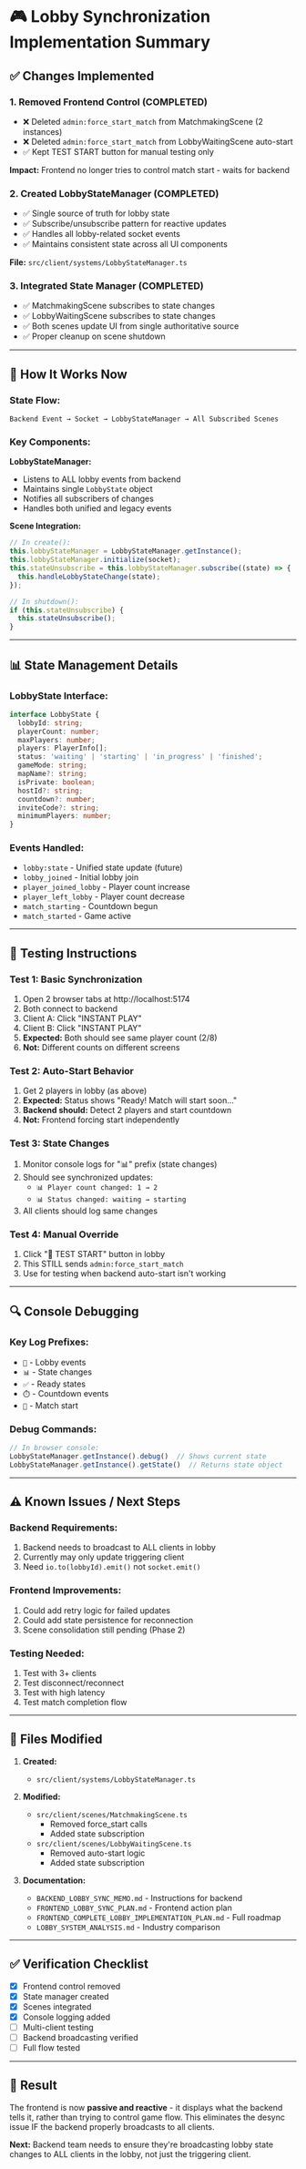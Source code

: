 # 🎮 Lobby Synchronization Implementation Summary

## ✅ **Changes Implemented**

### **1. Removed Frontend Control (COMPLETED)**
- ❌ Deleted `admin:force_start_match` from MatchmakingScene (2 instances)
- ❌ Deleted `admin:force_start_match` from LobbyWaitingScene auto-start
- ✅ Kept TEST START button for manual testing only

**Impact:** Frontend no longer tries to control match start - waits for backend

### **2. Created LobbyStateManager (COMPLETED)**
- ✅ Single source of truth for lobby state
- ✅ Subscribe/unsubscribe pattern for reactive updates
- ✅ Handles all lobby-related socket events
- ✅ Maintains consistent state across all UI components

**File:** `src/client/systems/LobbyStateManager.ts`

### **3. Integrated State Manager (COMPLETED)**
- ✅ MatchmakingScene subscribes to state changes
- ✅ LobbyWaitingScene subscribes to state changes
- ✅ Both scenes update UI from single authoritative source
- ✅ Proper cleanup on scene shutdown

---

## 🔧 **How It Works Now**

### **State Flow:**
```
Backend Event → Socket → LobbyStateManager → All Subscribed Scenes
```

### **Key Components:**

**LobbyStateManager:**
- Listens to ALL lobby events from backend
- Maintains single `LobbyState` object
- Notifies all subscribers of changes
- Handles both unified and legacy events

**Scene Integration:**
```typescript
// In create():
this.lobbyStateManager = LobbyStateManager.getInstance();
this.lobbyStateManager.initialize(socket);
this.stateUnsubscribe = this.lobbyStateManager.subscribe((state) => {
  this.handleLobbyStateChange(state);
});

// In shutdown():
if (this.stateUnsubscribe) {
  this.stateUnsubscribe();
}
```

---

## 📊 **State Management Details**

### **LobbyState Interface:**
```typescript
interface LobbyState {
  lobbyId: string;
  playerCount: number;
  maxPlayers: number;
  players: PlayerInfo[];
  status: 'waiting' | 'starting' | 'in_progress' | 'finished';
  gameMode: string;
  mapName?: string;
  isPrivate: boolean;
  hostId?: string;
  countdown?: number;
  inviteCode?: string;
  minimumPlayers: number;
}
```

### **Events Handled:**
- `lobby:state` - Unified state update (future)
- `lobby_joined` - Initial lobby join
- `player_joined_lobby` - Player count increase
- `player_left_lobby` - Player count decrease
- `match_starting` - Countdown begun
- `match_started` - Game active

---

## 🧪 **Testing Instructions**

### **Test 1: Basic Synchronization**
1. Open 2 browser tabs at http://localhost:5174
2. Both connect to backend
3. Client A: Click "INSTANT PLAY"
4. Client B: Click "INSTANT PLAY"
5. **Expected:** Both should see same player count (2/8)
6. **Not:** Different counts on different screens

### **Test 2: Auto-Start Behavior**
1. Get 2 players in lobby (as above)
2. **Expected:** Status shows "Ready! Match will start soon..."
3. **Backend should:** Detect 2 players and start countdown
4. **Not:** Frontend forcing start independently

### **Test 3: State Changes**
1. Monitor console logs for "📊" prefix (state changes)
2. Should see synchronized updates:
   - `📊 Player count changed: 1 → 2`
   - `📊 Status changed: waiting → starting`
3. All clients should log same changes

### **Test 4: Manual Override**
1. Click "🧪 TEST START" button in lobby
2. This STILL sends `admin:force_start_match`
3. Use for testing when backend auto-start isn't working

---

## 🔍 **Console Debugging**

### **Key Log Prefixes:**
- `🏢` - Lobby events
- `📊` - State changes
- `✅` - Ready states
- `⏱️` - Countdown events
- `🚀` - Match start

### **Debug Commands:**
```javascript
// In browser console:
LobbyStateManager.getInstance().debug()  // Shows current state
LobbyStateManager.getInstance().getState()  // Returns state object
```

---

## ⚠️ **Known Issues / Next Steps**

### **Backend Requirements:**
1. Backend needs to broadcast to ALL clients in lobby
2. Currently may only update triggering client
3. Need `io.to(lobbyId).emit()` not `socket.emit()`

### **Frontend Improvements:**
1. Could add retry logic for failed updates
2. Could add state persistence for reconnection
3. Scene consolidation still pending (Phase 2)

### **Testing Needed:**
1. Test with 3+ clients
2. Test disconnect/reconnect
3. Test with high latency
4. Test match completion flow

---

## 📝 **Files Modified**

1. **Created:**
   - `src/client/systems/LobbyStateManager.ts`

2. **Modified:**
   - `src/client/scenes/MatchmakingScene.ts`
     - Removed force_start calls
     - Added state subscription
   - `src/client/scenes/LobbyWaitingScene.ts`
     - Removed auto-start logic
     - Added state subscription

3. **Documentation:**
   - `BACKEND_LOBBY_SYNC_MEMO.md` - Instructions for backend
   - `FRONTEND_LOBBY_SYNC_PLAN.md` - Frontend action plan
   - `FRONTEND_COMPLETE_LOBBY_IMPLEMENTATION_PLAN.md` - Full roadmap
   - `LOBBY_SYSTEM_ANALYSIS.md` - Industry comparison

---

## ✅ **Verification Checklist**

- [x] Frontend control removed
- [x] State manager created
- [x] Scenes integrated
- [x] Console logging added
- [ ] Multi-client testing
- [ ] Backend broadcasting verified
- [ ] Full flow tested

---

## 🚀 **Result**

The frontend is now **passive and reactive** - it displays what the backend tells it, rather than trying to control game flow. This eliminates the desync issue IF the backend properly broadcasts to all clients.

**Next:** Backend team needs to ensure they're broadcasting lobby state changes to ALL clients in the lobby, not just the triggering client.
